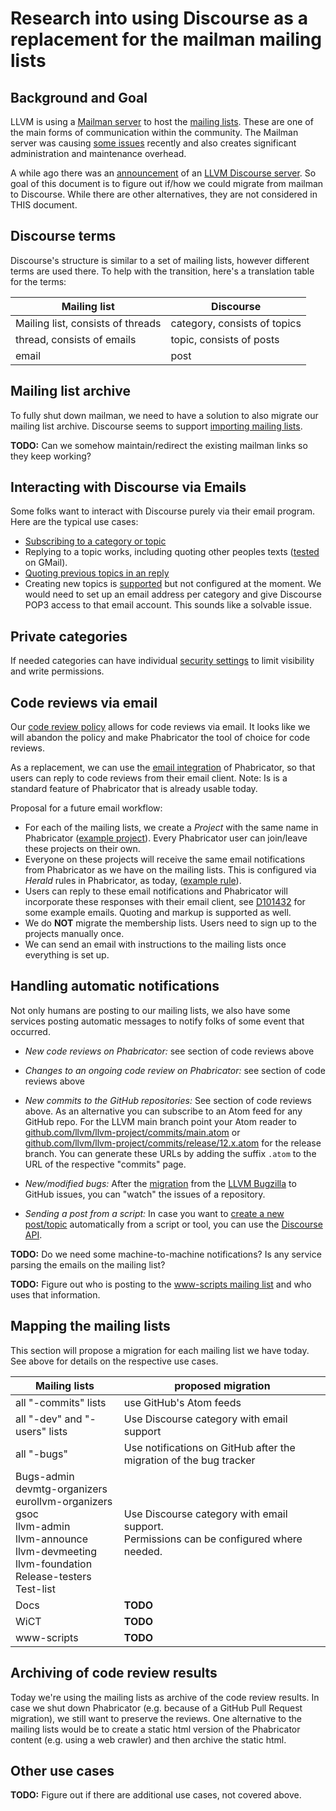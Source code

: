 # Research into using Discourse as a replacement for the mailman mailing lists

## Background and Goal

LLVM is using a [Mailman server](https://lists.llvm.org/mailman/listinfo)
to host the [mailing
lists](https://llvm.org/docs/GettingInvolved.html#mailing-lists). These are one
of the main forms of communication within the community. The Mailman server was
causing
[some issues](https://lists.llvm.org/pipermail/llvm-dev/2021-March/149027.html)
recently and also creates significant administration and maintenance overhead.

A while ago there was an
[announcement](https://lists.llvm.org/pipermail/llvm-dev/2019-November/136880.html)
of an [LLVM Discourse server](https://llvm.discourse.group/). So goal of this
document is to figure out if/how we could migrate from mailman to Discourse.
While there are other alternatives, they are not considered in THIS document.

## Discourse terms

Discourse's structure is similar to a set of mailing lists, however different
terms are used there. To help with the transition, here's a translation table
for the terms:

| Mailing list | Discourse |
|--------------|-----------|
| Mailing list, consists of threads | category, consists of topics |
| thread, consists of emails | topic, consists of posts |
| email | post |

## Mailing list archive

To fully shut down mailman, we need to have a solution to also migrate our
mailing list archive. Discourse seems to support [importing mailing
lists](https://meta.discourse.org/t/importing-mailing-lists-mbox-listserv-google-groups-emails/79773).

**TODO:** Can we somehow maintain/redirect the existing mailman links so they
keep working?

## Interacting with Discourse via Emails

Some folks want to interact with Discourse purely via their email program. Here
are the typical use cases:

* [Subscribing to a category or topic](https://discourse.mozilla.org/t/how-do-i-subscribe-to-categories-and-topics/16024)
* Replying to a topic works, including quoting other peoples texts
  ([tested](https://llvm.discourse.group/t/email-interaction-with-discourse/3306/4) on GMail).
* [Quoting previous topics in an reply](https://meta.discourse.org/t/single-quote-block-dropped-in-email-reply/144802)
* Creating new topics is
  [supported](https://meta.discourse.org/t/start-a-new-topic-via-email/62977)
  but not configured at the moment. We would need to set up an email address
  per category and give Discourse POP3 access to that email account. This sounds
  like a solvable issue.

## Private categories

If needed categories can have individual [security
settings](https://meta.discourse.org/t/how-to-use-category-security-settings-to-create-private-categories/87678)
to limit visibility and write permissions.

## Code reviews via email

Our [code review
policy](https://llvm.org/docs/CodeReview.html#what-tools-are-used-for-code-review)
allows for code reviews via email. It looks like we will abandon the policy and
make Phabricator the tool of choice for code reviews.

As a replacement, we can use the [email
integration](https://secure.phabricator.com/book/phabricator/article/configuring_inbound_email/)
of Phabricator, so that users can reply to code reviews from their email client.
Note: Is is a standard feature of Phabricator that is already usable today.

Proposal for a future email workflow:

* For each of the mailing lists, we create a *Project* with the same name in
  Phabricator ([example project](https://reviews.llvm.org/project/view/104/)).
  Every Phabricator user can join/leave these projects on their own.
* Everyone on these projects will receive the same email notifications from
  Phabricator as we have on the mailing lists. This is configured via *Herald*
  rules in Phabricator, as today, ([example rule](https://reviews.llvm.org/H769)).
* Users can reply to these email notifications and Phabricator will incorporate
  these responses with their email client, see
  [D101432](https://reviews.llvm.org/D101432) for some example emails. Quoting
  and markup is supported as well.
* We do **NOT** migrate the membership lists. Users need to sign up to the
  projects manually once.
* We can send an email with instructions to the mailing
  lists once everything is set up.

## Handling automatic notifications

Not only humans are posting to our mailing lists, we also have some services
posting automatic messages to notify folks of some event that occurred.

* *New code reviews on Phabricator:*
  see section of code reviews above

* *Changes to an ongoing code review on Phabricator:*
  see section of code reviews above

* *New commits to the GitHub repositories:*
  See section of code reviews above.
  As an alternative you can subscribe to an Atom feed for any GitHub repo. For
  the LLVM main branch point your Atom reader to
  [github.com/llvm/llvm-project/commits/main.atom](https://github.com/llvm/llvm-project/commits/main.atom)
  or
  [github.com/llvm/llvm-project/commits/release/12.x.atom](https://github.com/llvm/llvm-project/commits/release/12.x.atom)
  for the release branch. You can generate these URLs by adding the suffix
  ``.atom`` to the URL of the respective "commits" page.

* *New/modified bugs:*
  After the
  [migration](https://lists.llvm.org/pipermail/llvm-dev/2019-October/136162.html)
  from the [LLVM Bugzilla](http://bugs.llvm.org/) to GitHub issues, you can
  "watch" the issues of a repository.

* *Sending a post from a script:*
  In case you want to [create a new
  post/topic](https://docs.discourse.org/#tag/Posts/paths/~1posts.json/post)
  automatically from a script or tool, you can use the
  [Discourse API](https://docs.discourse.org/).

**TODO:** Do we need some machine-to-machine notifications? Is any service
parsing the emails on the mailing list?

**TODO:** Figure out who is posting to the [www-scripts mailing list](https://lists.llvm.org/cgi-bin/mailman/listinfo/www-scripts) and who uses
that information.

## Mapping the mailing lists

This section will propose a migration for each mailing list we have today. See
above for details on the respective use cases.

| Mailing lists | proposed migration |
|---------------|--------------------|
| all "-commits" lists | use GitHub's Atom feeds |
| all "-dev" and "-users" lists | Use Discourse category with email support |
| all "-bugs" | Use notifications on GitHub after the migration of the bug tracker |
| Bugs-admin <br/> devmtg-organizers <br/> eurollvm-organizers <br/> gsoc <br/> llvm-admin <br/> llvm-announce <br/> llvm-devmeeting <br/> llvm-foundation <br/> Release-testers <br/> Test-list | Use Discourse category with email support. <br/> Permissions can be configured where needed. |
| Docs | **TODO** |
| WiCT | **TODO** |
| www-scripts | **TODO** |

## Archiving of code review results

Today we're using the mailing lists as archive of the code review results.
In case we shut down Phabricator (e.g. because of a GitHub Pull Request
migration), we still want to preserve the reviews. One alternative to the
mailing lists would be to create a static html version of the Phabricator
content (e.g. using a web crawler) and then archive the static html.

## Other use cases

**TODO:** Figure out if there are additional use cases, not covered above.

